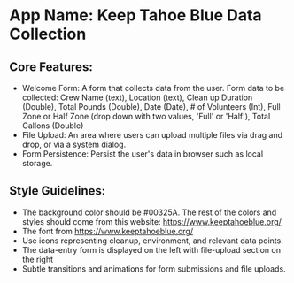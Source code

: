 # **App Name**: Keep Tahoe Blue Data Collection

## Core Features:

- Welcome Form: A form that collects data from the user. Form data to be collected: Crew Name (text), Location (text), Clean up Duration (Double), Total Pounds (Double), Date (Date), # of Volunteers (Int), Full Zone or Half Zone (drop down with two values, 'Full' or 'Half'), Total Gallons (Double)
- File Upload: An area where users can upload multiple files via drag and drop, or via a system dialog.
- Form Persistence: Persist the user's data in browser such as local storage.

## Style Guidelines:

- The background color should be #00325A. The rest of the colors and styles should come from this website: https://www.keeptahoeblue.org/
- The font from https://www.keeptahoeblue.org/
- Use icons representing cleanup, environment, and relevant data points.
- The data-entry form is displayed on the left with file-upload section on the right
- Subtle transitions and animations for form submissions and file uploads.